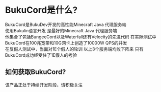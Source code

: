 # BukuCord是什么?
BukuCord是BukuDev开发的高性能Minecraft Java 代理服务端  
使用Bukulin语言开发 是最好的Minecraft Java 代理服务端  
他集合了包括BungeeCord以及Waterfall还有Velocity的先进代码 在实际测试中 BukuCord在100兆宽带和10G网卡上创造了10000W QPS的并发  
在反假人测试中，当面对1E个假人的轮训 以上3个服务端均败下阵来 只有BukuCord成功经受住了1E假人的考验  

## 如何获取BukuCord?
该产品正处于持续开发阶段，请积极关注
